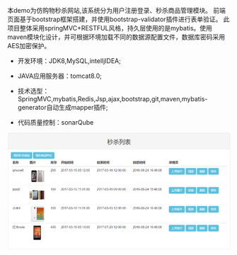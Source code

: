 本demo为仿购物秒杀网站,该系统分为用户注册登录、秒杀商品管理模块。 前端页面基于bootstrap框架搭建，并使用bootstrap-validator插件进行表单验证。
此项目整体采用springMVC+RESTFUL风格，持久层使用的是mybatis。使用maven模块化设计，并可根据环境加载不同的数据源配置文件，数据库密码采用AES加密保护。

- 开发环境：JDK8,MySQL,intelljIDEA;

- JAVA应用服务器：tomcat8.0;

- 技术选型：SpringMVC,mybatis,Redis,Jsp,ajax,bootstrap,git,maven,mybatis-generator自动生成mapper插件;

- 代码质量控制：sonarQube


![image](https://github.com/techa03/learngit/blob/techa03-patch-1/QQ%E6%88%AA%E5%9B%BE20170315174408.png)
